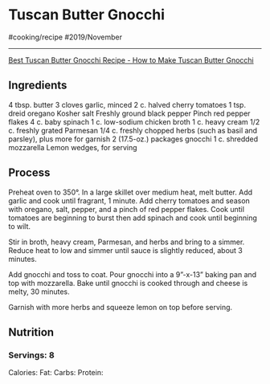# Tuscan Butter Gnocchi
#cooking/recipe #2019/November
- - - -
[Best Tuscan Butter Gnocchi Recipe - How to Make Tuscan Butter Gnocchi](https://www.delish.com/cooking/recipe-ideas/a22845363/tuscan-butter-gnocchi-recipe/)

## Ingredients
4 tbsp. butter
3 cloves garlic, minced
2 c. halved cherry tomatoes 
1 tsp. dreid oregano 
Kosher salt 
Freshly ground black pepper
Pinch red pepper flakes 
4 c. baby spinach 
1 c. low-sodium chicken broth
1 c. heavy cream 
1/2 c. freshly grated Parmesan 
1/4 c. freshly chopped herbs (such as basil and parsley), plus more for garnish 
2 (17.5-oz.) packages gnocchi
1 c. shredded mozzarella
Lemon wedges, for serving

## Process
Preheat oven to 350°. In a large skillet over medium heat, melt butter. Add garlic and cook until fragrant, 1 minute. Add cherry tomatoes and season with oregano, salt, pepper, and a pinch of red pepper flakes. Cook until tomatoes are beginning to burst then add spinach and cook until beginning to wilt.

Stir in broth, heavy cream, Parmesan, and herbs and bring to a simmer. Reduce heat to low and simmer until sauce is slightly reduced, about 3 minutes. 

Add gnocchi and toss to coat. Pour gnocchi into a 9”-x-13” baking pan and top with mozzarella. Bake until gnocchi is cooked through and cheese is melty, 30 minutes. 

Garnish with more herbs and squeeze lemon on top before serving.

## Nutrition
### Servings: 8
Calories: 
Fat: 
Carbs: 
Protein: 